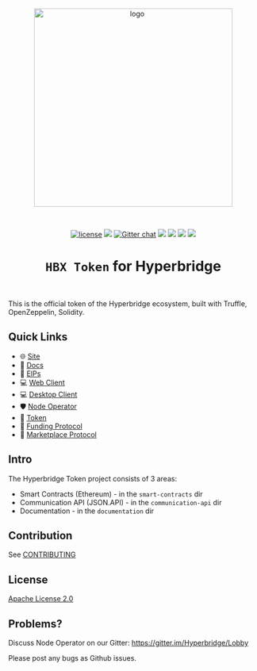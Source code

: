 <div align="center">
  <br>

  <a href="https://hyperbridge.org/"><img src="https://hyperbridge.org/img/blockhub-logo_brand-color-h.png" width="400" alt="logo"></a>

  <br>

  [![license](https://img.shields.io/hexpm/l/plug.svg)](https://github.com/hyperbridge/blockhub-web-client/blob/master/LICENSE.md) [![](https://img.shields.io/badge/whitepaper-v2.0.0-lightgrey.svg)](https://hyperbridge.org/whitepaper) [![Gitter chat](https://img.shields.io/gitter/room/Hyperbridge/Lobby.svg)](https://gitter.im/Hyperbridge/Lobby) [![](https://img.shields.io/badge/telegram-group-blue.svg)](https://t.me/hyperbridgechat) [![](https://img.shields.io/badge/discord-server-brightgreen.svg)](https://discord.gg/wVMTjEb) [![](https://img.shields.io/badge/twitter-%40hyperbridge-blue.svg)](https://twitter.com/@hyperbridge) [![](https://img.shields.io/badge/e--mail-hello%40hyperbridge.org-brightgreen.svg)](mailto:hello@hyperbridge.org)

  <h1><code>HBX Token</code> for Hyperbridge</h1>
</div>

<br>

This is the official token of the Hyperbridge ecosystem, built with Truffle, OpenZeppelin, Solidity.


## Quick Links

- 🌐 [Site](http://hyperbridge.org/)
- 📖 [Docs](http://docs.hyperbridge.org/funding-protocol)
- 📓 [EIPs](https://github.com/hyperbridge/EIPs)
- 💻 [Web Client](https://github.com/hyperbridge/blockhub-web-client)
- 💻 [Desktop Client](https://github.com/hyperbridge/blockhub-desktop-client)
- 🛡 [Node Operator](https://github.com/hyperbridge/blockhub-node-operator)
- 🔗 [Token](https://github.com/hyperbridge/token)
- 🔗 [Funding Protocol](https://github.com/hyperbridge/funding-protocol)
- 🔗 [Marketplace Protocol](https://github.com/hyperbridge/marketplace-protocol)


## Intro

The Hyperbridge Token project consists of 3 areas:

* Smart Contracts (Ethereum) - in the `smart-contracts` dir
* Communication API (JSON.API) - in the `communication-api` dir
* Documentation - in the `documentation` dir


## Contribution

See [CONTRIBUTING](CONTRIBUTING.md)


## License

[Apache License 2.0](LICENSE.md)


## Problems?

Discuss Node Operator on our Gitter:
https://gitter.im/Hyperbridge/Lobby

Please post any bugs as Github issues.